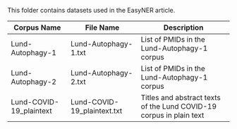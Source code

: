 This folder contains datasets used in the EasyNER article.

| Corpus Name            | File Name                       | Description                                              |
|------------------------|---------------------------------|----------------------------------------------------------|
| Lund-Autophagy-1       | Lund-Autophagy-1.txt            | List of PMIDs in the Lund-Autophagy-1 corpus             |
| Lund-Autophagy-2       | Lund-Autophagy-2.txt            | List of PMIDs in the Lund-Autophagy-1 corpus             |
| Lund-COVID-19_plaintext| Lund-COVID-19_plaintext.txt     | Titles and abstract texts of the Lund COVID-19 corpus in plain text |
